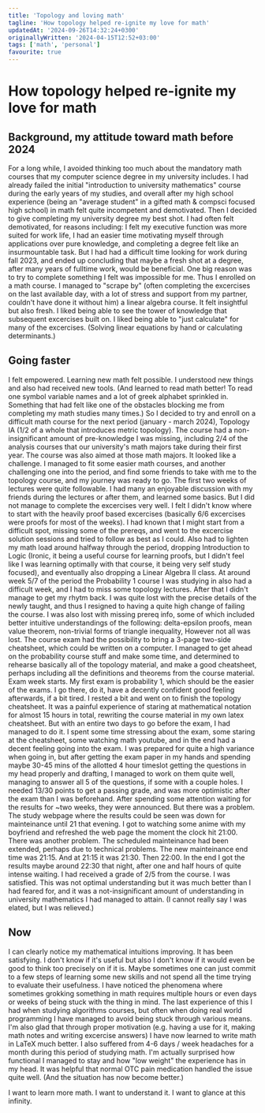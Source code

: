 ```yaml
---
title: 'Topology and loving math'
tagline: 'How topology helped re-ignite my love for math'
updatedAt: '2024-09-26T14:32:24+0300'
originallyWritten: '2024-04-15T12:52+03:00'
tags: ['math', 'personal']
favourite: true
---
```


# How topology helped re-ignite my love for math

## Background, my attitude toward math before 2024

For a long while, I avoided thinking too much about the mandatory math courses that my computer science degree in my university includes. I had already failed the initial "introduction to university mathematics" course during the early years of my studies, and overall after my high school experience (being an "average student" in a gifted math & compsci focused high school) in math felt quite incompetent and demotivated.
Then I decided to give completing my university degree my best shot. I had often felt demotivated, for reasons including: I felt my executive function was more suited for work life, I had an easier time motivating myself through applications over pure knowledge, and completing a degree felt like an insurmountable task. But I had had a difficult time looking for work during fall 2023, and ended up concluding that maybe a fresh shot at a degree, after many years of fulltime work, would be beneficial. One big reason was to try to complete something I felt was impossible for me.
Thus I enrolled on a math course. I managed to "scrape by" (often completing the excercises on the last available day, with a lot of stress and support from my partner, couldn't have done it without him) a linear algebra course. It felt insightful but also fresh. I liked being able to see the tower of knowledge that subsequent excercises built on. I liked being able to "just calculate" for many of the excercises. (Solving linear equations by hand or calculating determinants.)

## Going faster

I felt empowered. Learning new math felt possible. I understood new things and also had received new tools. (And learned to read math better! To read one symbol variable names and a lot of greek alphabet sprinkled in. Something that had felt like one of the obstacles blocking me from completing my math studies many times.)
So I decided to try and enroll on a difficult math course for the next period (january - march 2024), Topology IA (1/2 of a whole that introduces metric topology).
The course had a non-insignificant amount of pre-knowledge I was missing, including 2/4 of the analysis courses that our university's math majors take during their first year. The course was also aimed at those math majors. It looked like a challenge. I managed to fit some easier math courses, and another challenging one into the period, and find some friends to take with me to the topology course, and my journey was ready to go.
The first two weeks of lectures were quite followable. I had many an enjoyable discussion with my friends during the lectures or after them, and learned some basics. But I did not manage to complete the excercises very well. I felt I didn't know where to start with the heavily proof based excercises (basically 6/6 excercises were proofs for most of the weeks). I had known that I might start from a difficult spot, missing some of the prereqs, and went to the excercise solution sessions and tried to follow as best as I could. Also had to lighten my math load around halfway through the period, dropping Introduction to Logic (Ironic, it being a useful course for learning proofs, but I didn't feel like I was learning optimally with that course, it being very self study focused), and eventually also dropping a Linear Algebra II class.
At around week 5/7 of the period the Probability 1 course I was studying in also had a difficult week, and I had to miss some topology lectures. After that I didn't manage to get my rhytm back. I was quite lost with the precise details of the newly taught, and thus I resigned to having a quite high change of failing the course.
I was also lost with missing prereq info, some of which included better intuitive understandings of the following: delta-epsilon proofs, mean value theorem, non-trivial forms of triangle inequality,
However not all was lost. The course exam had the possibility to bring a 3-page two-side cheatsheet, which could be written on a computer. I managed to get ahead on the probability course stuff and make some time, and determined to rehearse basically all of the topology material, and make a good cheatsheet, perhaps including all the definitions and theorems from the course material.
Exam week starts. My first exam is probability 1, which should be the easier of the exams. I go there, do it, have a decently confident good feeling afterwards, if a bit tired. I rested a bit and went on to finish the topology cheatsheet. It was a painful experience of staring at mathematical notation for almost 15 hours in total, rewriting the course material in my own latex cheatsheet. But with an entire two days to go before the exam, I had managed to do it.
I spent some time stressing about the exam, some staring at the cheatsheet, some watching math youtube, and in the end had a decent feeling going into the exam. I was prepared for quite a high variance when going in, but after getting the exam paper in my hands and spending maybe 30-45 mins of the allotted 4 hour timeslot getting the questions in my head properly and drafting, I managed to work on them quite well, managing to answer all 5 of the questions, if some with a couple holes. I needed 13/30 points to get a passing grade, and was more optimistic after the exam than I was beforehand.
After spending some attention waiting for the results for ~two weeks, they were announced. But there was a problem. The study webpage where the results could be seen was down for mainteinance until 21 that evening. I got to watching some anime with my boyfriend and refreshed the web page the moment the clock hit 21:00. There was another problem. The scheduled mainteinance had been extended, perhaps due to technical problems. The new mainteinance end time was 21:15. And at 21:15 it was 21:30. Then 22:00. In the end I got the results maybe around 22:30 that night, after one and half hours of quite intense waiting. I had received a grade of 2/5 from the course. I was satisfied. This was not optimal understanding but it was much better than I had feared for, and it was a not-insignificant amount of understanding in university mathematics I had managed to attain. (I cannot really say I was elated, but I was relieved.)

## Now

I can clearly notice my mathematical intuitions improving. It has been satisfying. I don't know if it's useful but also I don't know if it would even be good to think too precisely on if it is. Maybe sometimes one can just commit to a few steps of learning some new skills and not spend all the time trying to evaluate their usefulness.
I have noticed the phenomena where sometimes grokking something in math requires multiple hours or even days or weeks of being stuck with the thing in mind. The last experience of this I had when studying algorithms courses, but often when doing real world programming I have managed to avoid being stuck through various means.
I'm also glad that through proper motivation (e.g. having a use for it, making math notes and writing excercise answers) I have now learned to write math in LaTeX much better.
I also suffered from 4-6 days / week headaches for a month during this period of studying math. I'm actually surprised how functional I managed to stay and how "low weight" the experience has in my head. It was helpful that normal OTC pain medication handled the issue quite well. (And the situation has now become better.)

I want to learn more math. I want to understand it. I want to glance at this infinity.
